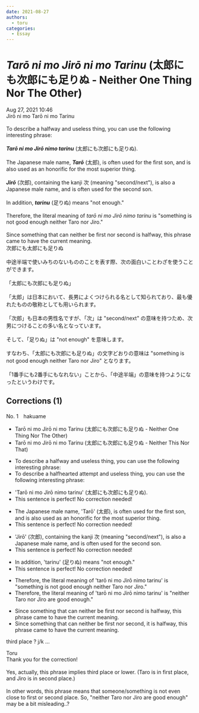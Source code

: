 ```yaml
---
date: 2021-08-27
authors:
  - toru
categories:
  - Essay
---
```


<h1 id="subject_show"><strong><em>Tarō ni mo Jirō ni mo Tarinu</strong></em> (太郎にも次郎にも足りぬ - Neither One Thing Nor The Other)</h1>
<div class="date">Aug 27, 2021 10:46</div>
<div id="post"><div id="body_show_ori">
Jirō ni mo Tarō ni mo Tarinu<br/><br/>To describe a halfway and useless thing, you can use the following interesting phrase:<br/><br/><strong><em>Tarō ni mo Jirō nimo tarinu</em></strong> (太郎にも次郎にも足りぬ).<br/><br/>The Japanese male name, <strong><em>Tarō</em></strong> (太郎), is often used for the first son, and is also used as an honorific for the most superior thing.<br/><br/><strong><em>Jirō</em></strong> (次郎), containing the kanji 次 (meaning "second/next"), is also a Japanese male name, and is often used for the second son.<br/><br/>In addition, <strong><em>tarinu</em></strong> (足りぬ) means "not enough."<br/><br/>Therefore, the literal meaning of <em>tarō ni mo Jirō nimo tarinu</em> is "something is not good enough neither Taro nor Jiro."<br/><br/>Since something that can neither be first nor second is halfway, this phrase came to have the current meaning.
</div></div>

<!-- more -->

<div id="post_ja"><div id="body_show_mo">
次郎にも太郎にも足りぬ<br/><br/>中途半端で使いみちのないもののことを表す際、次の面白いことわざを使うことができます。<br/><br/>「太郎にも次郎にも足りぬ」<br/><br/>「太郎」は日本において、長男によくつけられる名として知られており、最も優れたものの敬称としても用いられます。<br/><br/>「次郎」も日本の男性名ですが、「次」は "second/next" の意味を持つため、次男につけることの多い名となっています。<br/><br/>そして、「足りぬ」は "not enough" を意味します。<br/><br/>すなわち、「太郎にも次郎にも足りぬ」の文字どおりの意味は "something is not good enough neither Taro nor Jiro" となります。<br/><br/>「1番手にも2番手にもなれない」ことから、「中途半端」の意味を持つようになったというわけです。
</div></div>

## Corrections (1)
<div id="block"><div class="first_name"> No. 1　<span class="just_name">hakuame</span></div><div id="block2">
<ul class="correction_field">
<li class="incorrect">Tarō ni mo Jirō ni mo Tarinu (太郎にも次郎にも足りぬ - Neither One Thing Nor The Other)</li>
<li class="corrected correct">
Tarō ni mo Jirō ni mo Tarinu (太郎にも次郎にも足りぬ - Neither<span class="f_blue"> This Nor That</span>)
</li>
</ul>
<ul class="correction_field">
<li class="incorrect">To describe a halfway and useless thing, you can use the following interesting phrase:</li>
<li class="corrected correct">
To describe a <span class="f_blue">halfhearted</span> <span class="f_blue">attempt</span> and useless thing, you can use the following interesting phrase:
</li>
</ul>
<ul class="correction_field">
<li class="incorrect">'Tarō ni mo Jirō nimo tarinu' (太郎にも次郎にも足りぬ).</li>
<li class="corrected perfect">This sentence is perfect! No correction needed!</li>
</ul>
<ul class="correction_field">
<li class="incorrect">The Japanese male name, 'Tarō' (太郎), is often used for the first son, and is also used as an honorific for the most superior thing.</li>
<li class="corrected perfect">This sentence is perfect! No correction needed!</li>
</ul>
<ul class="correction_field">
<li class="incorrect">'Jirō' (次郎), containing the kanji 次 (meaning "second/next"), is also a Japanese male name, and is often used for the second son.</li>
<li class="corrected perfect">This sentence is perfect! No correction needed!</li>
</ul>
<ul class="correction_field">
<li class="incorrect">In addition, 'tarinu' (足りぬ) means "not enough."</li>
<li class="corrected perfect">This sentence is perfect! No correction needed!</li>
</ul>
<ul class="correction_field">
<li class="incorrect">Therefore, the literal meaning of 'tarō ni mo Jirō nimo tarinu' is "something is not good enough neither Taro nor Jiro."</li>
<li class="corrected correct">
Therefore, the literal meaning of 'tarō ni mo Jirō nimo tarinu' is "<span class="f_blue">neither Taro nor Jiro are good enough.</span>"
</li>
</ul>
<ul class="correction_field">
<li class="incorrect">Since something that can neither be first nor second is halfway, this phrase came to have the current meaning.</li>
<li class="corrected correct">
Since something that can neither be first nor second, it is halfway, this phrase came to have the current meaning.
</li>
</ul>
<p class="comment_small">
 third place ?  j/k ...
</p>

</div><div class="name"><span class="just_name">Toru</span><br>
Thank you for the correction!<br/><br/>Yes, actually, this phrase implies third place or lower. (Taro is in first place, and Jiro is in second place.)<br/><br/>In other words, this phrase means that someone/something is not even close to first or second place. So, "neither Taro nor Jiro are good enough" may be a bit misleading..?
</div>
</div>
